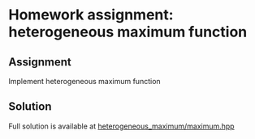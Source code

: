 # Homework assignment: heterogeneous maximum function

## Assignment

Implement heterogeneous maximum function

## Solution

Full solution is available at [heterogeneous_maximum/maximum.hpp](heterogeneous_maximum/maximum.hpp)
